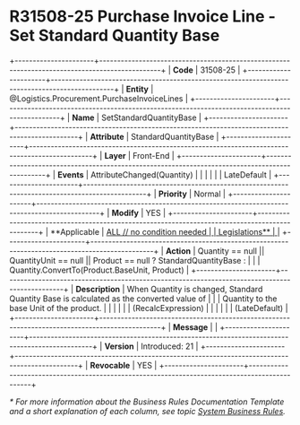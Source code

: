 ﻿---
erp.type: front-end-business-rule
erp.entity: Logistics.Procurement.PurchaseInvoiceLines
---

# R31508-25 Purchase Invoice Line - Set Standard Quantity Base
+----------------------+-----------------------------------------------------------------------------------------------+
| **Code**             | 31508-25                                                                                      |
+----------------------+-----------------------------------------------------------------------------------------------+
| **Entity**           | @Logistics.Procurement.PurchaseInvoiceLines                                                   |
+----------------------+-----------------------------------------------------------------------------------------------+
| **Name**             | SetStandardQuantityBase                                                                       |
+----------------------+-----------------------------------------------------------------------------------------------+
| **Attribute**        | StandardQuantityBase                                                                          |
+----------------------+-----------------------------------------------------------------------------------------------+
| **Layer**            | Front-End                                                                                     |
+----------------------+-----------------------------------------------------------------------------------------------+
| **Events**           | AttributeChanged(Quantity)                                                                    |
|                      |                                                                                               |
|                      | LateDefault                                                                                   |
+----------------------+-----------------------------------------------------------------------------------------------+
| **Priority**         | Normal                                                                                        |
+----------------------+-----------------------------------------------------------------------------------------------+
| **Modify**           | YES                                                                                           |
+----------------------+-----------------------------------------------------------------------------------------------+
| **Applicable         | [ALL // no condition needed                                                                   |
| Legislations**       | ](xref:applicable-legislations)                                                               |
+----------------------+-----------------------------------------------------------------------------------------------+
| **Action**           | Quantity == null \|\| QuantityUnit == null \|\| Product == null ? StandardQuantityBase :      |
|                      | Quantity.ConvertTo(Product.BaseUnit, Product)                                                 |
+----------------------+-----------------------------------------------------------------------------------------------+
| **Description**      | When Quantity is changed, Standard Quantity Base is calculated as the converted value of      |
|                      | Quantity to the base Unit of the product.                                                     |
|                      |                                                                                               |
|                      | (RecalcExpression)                                                                            |
|                      |                                                                                               |
|                      | (LateDefault)                                                                                 |
+----------------------+-----------------------------------------------------------------------------------------------+
| **Message**          |                                                                                               |
+----------------------+-----------------------------------------------------------------------------------------------+
| **Version**          | Introduced: 21                                                                                |
+----------------------+-----------------------------------------------------------------------------------------------+
| **Revocable**        | YES                                                                                           |
+----------------------+-----------------------------------------------------------------------------------------------+

*\* For more information about the Business Rules Documentation Template and a short explanation of each column, see
topic [System Business Rules](../templates/template-description-system-business-rules.md).*
